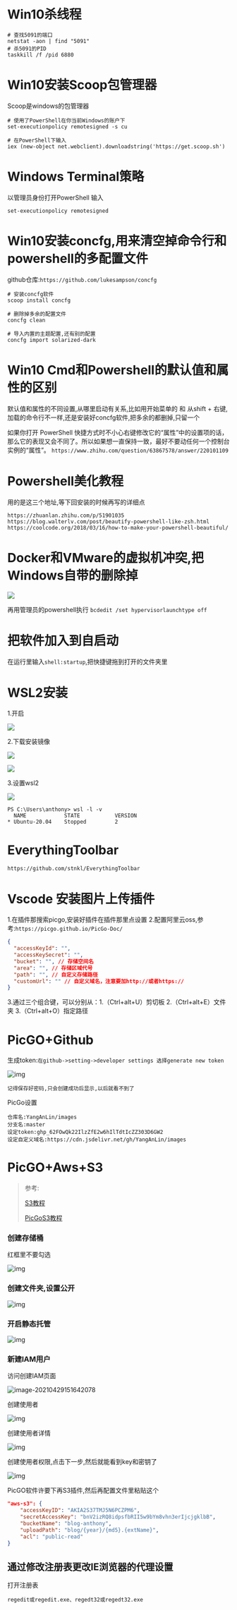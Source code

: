 # Win10杀线程
```shell
# 查找5091的端口
netstat -aon | find "5091"
# 杀5091的PID
taskkill /f /pid 6880
```


# Win10安装Scoop包管理器
Scoop是windows的包管理器

```shell
# 使用了PowerShell在你当前Windows的账户下
set-executionpolicy remotesigned -s cu

# 在PowerShell下输入
iex (new-object net.webclient).downloadstring('https://get.scoop.sh')
```

# Windows Terminal策略

以管理员身份打开PowerShell 输入 

```shell
set-executionpolicy remotesigned
```

# Win10安装concfg,用来清空掉命令行和powershell的多配置文件

github仓库:`https://github.com/lukesampson/concfg`
```shell
# 安装concfg软件
scoop install concfg

# 删除掉多余的配置文件
concfg clean

# 导入内置的主题配置,还有别的配置
concfg import solarized-dark
```

# Win10 Cmd和Powershell的默认值和属性的区别
默认值和属性的不同设置,从哪里启动有关系,比如用开始菜单的 和 从shift + 右键,加载的命令行不一样,还是安装好concfg软件,把多余的都删掉,只留一个

如果你打开 PowerShell 快捷方式时不小心右键修改它的“属性”中的设置项的话，那么它的表现又会不同了。所以如果想一直保持一致，最好不要动任何一个控制台实例的“属性”。
`https://www.zhihu.com/question/63867578/answer/220101109`

# Powershell美化教程
用的是这三个地址,等下回安装的时候再写的详细点
```
https://zhuanlan.zhihu.com/p/51901035
https://blog.walterlv.com/post/beautify-powershell-like-zsh.html
https://coolcode.org/2018/03/16/how-to-make-your-powershell-beautiful/
```

# Docker和VMware的虚拟机冲突,把Windows自带的删除掉
![](https://blog-anthony.s3-ap-northeast-1.amazonaws.com/blog/copy_20201226164302.png)

再用管理员的powershell执行
`bcdedit /set hypervisorlaunchtype off`



# 把软件加入到自启动

在运行里输入`shell:startup`,把快捷键拖到打开的文件夹里



# WSL2安装

1.开启

![](https://blog-anthony.s3-ap-northeast-1.amazonaws.com/blog/copy_20201226164244.png)

2.下载安装镜像

![](https://blog-anthony.s3-ap-northeast-1.amazonaws.com/blog/copy_20201226164111.png)

![](https://blog-anthony.s3-ap-northeast-1.amazonaws.com/blog/copy_20201226164126.png)

3.设置wsl2

![](https://blog-anthony.s3-ap-northeast-1.amazonaws.com/blog/copy_20201226164053.png)

```shell
PS C:\Users\anthony> wsl -l -v
  NAME            STATE           VERSION
* Ubuntu-20.04    Stopped         2
```



# EverythingToolbar

`https://github.com/stnkl/EverythingToolbar`

# Vscode 安装图片上传插件

1.在插件那搜索picgo,安装好插件在插件那里点设置
2.配置阿里云oss,参考:`https://picgo.github.io/PicGo-Doc/`

```json
{
  "accessKeyId": "",
  "accessKeySecret": "",
  "bucket": "", // 存储空间名
  "area": "", // 存储区域代号
  "path": "", // 自定义存储路径
  "customUrl": "" // 自定义域名，注意要加http://或者https://
}
```

3.通过三个组合键，可以分别从：1.（Ctrl+alt+U）剪切板 2.（Ctrl+alt+E）文件夹 3.（Ctrl+alt+O）指定路径

# PicGO+Github

生成token:`在github->setting->developer settings 选择generate new token`

![img](https://blog-anthony.s3-ap-northeast-1.amazonaws.com/blog/20190620171238.png)

`记得保存好密码,只会创建成功后显示,以后就看不到了`

PicGo设置

```shell
仓库名:YangAnLin/images
分支名:master
设定token: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
设定自定义域名:https://cdn.jsdelivr.net/gh/YangAnLin/images
```

# PicGO+Aws+S3

> 参考:
>
> [S3教程](https://atsud0.me/2021/02/24/%E4%BD%BF%E7%94%A8Amazon-S3%E5%AE%9E%E7%8E%B0%E5%9B%BE%E5%BA%8A/)
>
> [PicGoS3教程](https://github.com/wayjam/picgo-plugin-s3)

### 创建存储桶

红框里不要勾选

![img](https://blog-anthony.s3.ap-northeast-1.amazonaws.com/blog/2021/29ee1bcebc15aebc50a14362a56bdef9.jpeg)

### 创建文件夹,设置公开

![img](https://blog-anthony.s3.ap-northeast-1.amazonaws.com/blog/2021/48842ec56642aa11212974b917ddba6f.jpeg)

### 开启静态托管

![img](https://blog-anthony.s3.ap-northeast-1.amazonaws.com/blog/2021/abe6b1a8b24ffb8852499dd45a8c9644.png)

### 新建IAM用户

访问创建IAM页面

![image-20210429151642078](https://blog-anthony.s3-ap-northeast-1.amazonaws.com/blog/2021/077b1e44f1381d03e0c9a82a31892edf.png)

创建使用者

![img](https://blog-anthony.s3.ap-northeast-1.amazonaws.com/blog/2021/13d91eb81e7e0acb023e9bae0c30a61b.jpeg)

创建使用者详情

![img](https://blog-anthony.s3.ap-northeast-1.amazonaws.com/blog/2021/1f21a24f3ee1a745ecfd6103a6a6fd73.png)

创建使用者权限,点击下一步,然后就能看到key和密钥了

![img](https://blog-anthony.s3.ap-northeast-1.amazonaws.com/blog/2021/518fb468c4dbb38aefb0679fb88d1193.jpeg)

PicGO软件许要下再S3插件,然后再配置文件里粘贴这个


```json
"aws-s3": {
    "accessKeyID": "AKIA2S37TMJ5N6PCZPM6",
    "secretAccessKey": "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",
    "bucketName": "blog-anthony",
    "uploadPath": "blog/{year}/{md5}.{extName}",
    "acl": "public-read"
}
```

## 通过修改注册表更改IE浏览器的代理设置

打开注册表

```shell
regedit或regedit.exe、regedt32或regedt32.exe   
```

